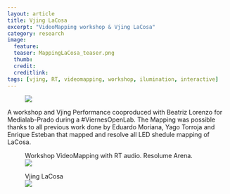 ```yaml
---
layout: article
title: Vjing LaCosa
excerpt: "VideoMapping workshop & Vjing LaCosa"
category: research
image: 
  feature:
  teaser: MappingLaCosa_teaser.png
  thumb:
  credit: 
  creditlink: 
tags: [vjing, RT, videomapping, workshop, ilumination, interactive]
---
```


<figure class="one">
	<img src="https://im.ezgif.com/tmp/ezgif-1-eb29d688d9.gif">
</figure>

A workshop and Vjing Performance cooproduced with Beatriz Lorenzo for Medialab-Prado during a #ViernesOpenLab. The Mapping was possible thanks to all previous work done by Eduardo Moriana, Yago Torroja and Enrique Esteban that mapped and resolve all LED shedule mapping of LaCosa. 

<figure class="one">
	<figcaption>Workshop VideoMapping with RT audio. Resolume Arena.</figcaption>
	<img src="https://c2.staticflickr.com/4/3754/33429391260_885c5ce73b_z.jpg">
</figure>

<figure class="one">
	<figcaption>Vjing LaCosa</figcaption>
	<img src="https://c1.staticflickr.com/3/2835/33658009632_edfb8f26d5_z.jpg">
</figure>




